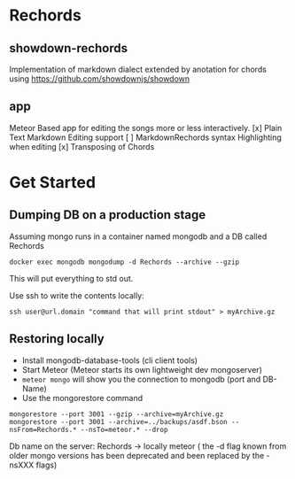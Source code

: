 # Rechords
## showdown-rechords
Implementation of markdown dialect extended by anotation for chords using https://github.com/showdownjs/showdown
 
## app
Meteor Based app for editing the songs more or less interactively. 
[x] Plain Text Markdown Editing support
[ ] MarkdownRechords syntax Highlighting when editing
[x] Transposing of Chords

# Get Started

## Dumping DB on a production stage

Assuming mongo runs in a container named mongodb and a DB called Rechords

```docker exec mongodb mongodump -d Rechords --archive --gzip```

This will put everything to std out.

Use ssh to write the contents locally:

```ssh user@url.domain "command that will print stdout" > myArchive.gz```

## Restoring locally

* Install mongodb-database-tools (cli client tools)
* Start Meteor (Meteor starts its own lightweight dev mongoserver)
* `meteor mongo` will show you the connection to mongodb (port and DB-Name)
* Use the mongorestore command
```
mongorestore --port 3001 --gzip --archive=myArchive.gz 
mongorestore --port 3001 --archive=../backups/asdf.bson --nsFrom=Rechords.* --nsTo=meteor.* --drop
```
Db name on the server: Rechords -> locally meteor
( the -d flag known from older mongo versions has been deprecated and been replaced by the -nsXXX flags)




